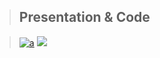 > ## Presentation & Code


> [![a](https://img.shields.io/badge/Source%20Code-%20%20View%20%20-yellow??style=flat?labelColor=lightyellow&logo=Jupyter)](https://nbviewer.jupyter.org/github.com/its51/EDA/blob/main/EDA_%26_Statistical_analysis(wine_quality_dataset).ipynb) [![](https://img.shields.io/badge/.iPynb-Download-darkgreen?style=flat&logo=Jupyter)](https://github.com/its51/EDA/blob/main/EDA_%26_Statistical_analysis(wine_quality_dataset).ipynb)

